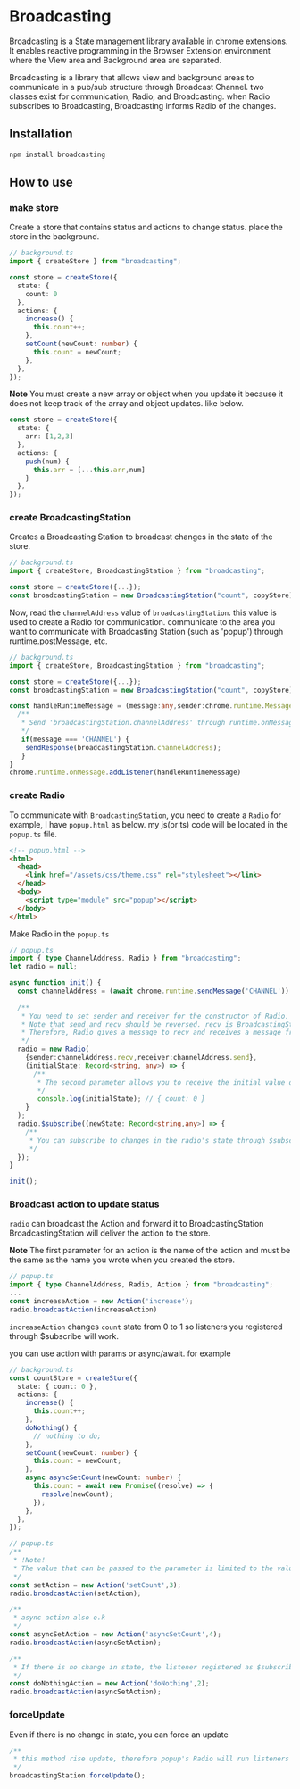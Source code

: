 # Broadcasting
Broadcasting is a State management library available in chrome extensions. It enables reactive programming in the Browser Extension environment where the View area and Background area are separated.

Broadcasting is a library that allows view and background areas to communicate in a pub/sub structure through Broadcast Channel. two classes exist for communication, Radio, and Broadcasting. when Radio subscribes to Broadcasting, Broadcasting informs Radio of the changes.  

## Installation

```bash
npm install broadcasting
```

## How to use

### make store 
Create a store that contains status and actions to change status. place the store in the background.

```ts
// background.ts
import { createStore } from "broadcasting";

const store = createStore({
  state: {
    count: 0
  },
  actions: {
    increase() {
      this.count++;
    },
    setCount(newCount: number) {
      this.count = newCount;
    },
  },
});
```

**Note**  You must create a new array or object when you update it because it does not keep track of the array and object updates. like below.

```ts
const store = createStore({
  state: {
    arr: [1,2,3]
  },
  actions: {
    push(num) {
      this.arr = [...this.arr,num]
    }
  },
});
```

### create BroadcastingStation
Creates a Broadcasting Station to broadcast changes in the state of the store.

```ts
// background.ts
import { createStore, BroadcastingStation } from "broadcasting";

const store = createStore({...});
const broadcastingStation = new BroadcastingStation("count", copyStore);
```

Now, read the `channelAddress` value of `broadcastingStation`. this value is used to create a Radio for communication.
communicate to the area you want to communicate with Broadcasting Station (such as 'popup') through runtime.postMessage, etc.

```ts
// background.ts
import { createStore, BroadcastingStation } from "broadcasting";

const store = createStore({...});
const broadcastingStation = new BroadcastingStation("count", copyStore);

const handleRuntimeMessage = (message:any,sender:chrome.runtime.MessageSender,sendResponse:(response?: any) => void) => {
  /**
   * Send 'broadcastingStation.channelAddress' through runtime.onMessage.
   */
   if(message === 'CHANNEL') {
    sendResponse(broadcastingStation.channelAddress);
   }
}
chrome.runtime.onMessage.addListener(handleRuntimeMessage)
```

### create Radio
To communicate with `BroadcastingStation`, you need to create a `Radio` 
for example, I have `popup.html` as below. my js(or ts) code will be located in the `popup.ts` file.
```html
<!-- popup.html -->
<html>
  <head>
    <link href="/assets/css/theme.css" rel="stylesheet"></link>
  </head>
  <body>
    <script type="module" src="popup"></script>
  </body>
</html>
```

Make Radio in the `popup.ts` 
```ts
// popup.ts
import { type ChannelAddress, Radio } from "broadcasting";
let radio = null;

async function init() {
  const channelAddress = (await chrome.runtime.sendMessage('CHANNEL')) as ChannelAddress;
  
  /**
   * You need to set sender and receiver for the constructor of Radio, and enter channelAddress here.
   * Note that send and recv should be reversed. recv is BroadcastingStation's receiver address. 
   * Therefore, Radio gives a message to recv and receives a message from send. 
   */
  radio = new Radio(
    {sender:channelAddress.recv,receiver:channelAddress.send},
    (initialState: Record<string, any>) => {
      /**
       * The second parameter allows you to receive the initial value of the store.
       */
       console.log(initialState); // { count: 0 }
    }
  );
  radio.$subscribe((newState: Record<string,any>) => {
    /**
     * You can subscribe to changes in the radio's state through $subscribe.
     */
  });
}

init();
```

### Broadcast action to update status
`radio` can broadcast the Action and forward it to BroadcastingStation
BroadcastingStation will deliver the action to the store.

**Note** The first parameter for an action is the name of the action and must be the same as the name you wrote when you created the store.

```ts
// popup.ts
import { type ChannelAddress, Radio, Action } from "broadcasting";
...
const increaseAction = new Action('increase');
radio.broadcastAction(increaseAction)
```

`increaseAction` changes `count` state from 0 to 1 so listeners you registered through $subscribe will work.

you can use action with params or async/await. for example

```ts
// background.ts
const countStore = createStore({
  state: { count: 0 },
  actions: {
    increase() {
      this.count++;
    },
    doNothing() {
      // nothing to do;
    },
    setCount(newCount: number) {
      this.count = newCount;
    },
    async asyncSetCount(newCount: number) {
      this.count = await new Promise((resolve) => {
        resolve(newCount);
      });
    },
  },
});

// popup.ts
/**
 * !Note! 
 * The value that can be passed to the parameter is limited to the value to which the structured clone applies.
 */
const setAction = new Action('setCount',3);
radio.broadcastAction(setAction);

/**
 * async action also o.k
 */
const asyncSetAction = new Action('asyncSetCount',4);
radio.broadcastAction(asyncSetAction);

/**
 * If there is no change in state, the listener registered as $subscribe will not work.
 */
const doNothingAction = new Action('doNothing',2);
radio.broadcastAction(asyncSetAction);
```

### forceUpdate
Even if there is no change in state, you can force an update

```ts
/**
 * this method rise update, therefore popup's Radio will run listeners
 */
broadcastingStation.forceUpdate();
```


